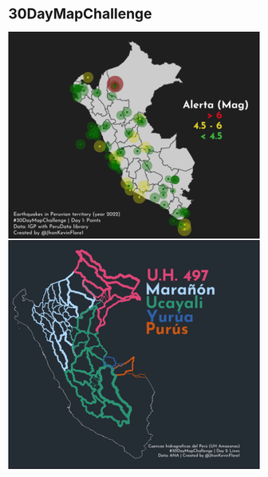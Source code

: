 
# 30DayMapChallenge

<p float="left">
<img src="plots/day1.png"/> <img src="plots/day2.png"/>
</p>
